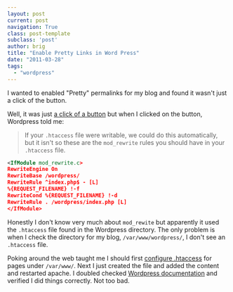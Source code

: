 ```yaml
---
layout: post
current: post
navigation: True
class: post-template
subclass: 'post'
author: brig
title: "Enable Pretty Links in Word Press"
date: "2011-03-28"
tags:
  - "wordpress"
---
```


I wanted to enabled "Pretty" permalinks for my blog and found it wasn't just a click of the button.

Well, it was just [a click of a button](http://codex.wordpress.org/Using_Permalinks#Using_.22Pretty.22_permalinks) but when I clicked on the button, Wordpress told me:

> If your `.htaccess` file were writable, we could do this automatically, but it isn't so these are the `mod_rewrite` rules you should have in your `.htaccess` file.

```xml
<IfModule mod_rewrite.c>
RewriteEngine On
RewriteBase /wordpress/
RewriteRule ^index.php$ - [L]
%{REQUEST_FILENAME} !-f
RewriteCond %{REQUEST_FILENAME} !-d
RewriteRule . /wordpress/index.php [L]
</IfModule>
```
Honestly I don't know very much about `mod_rewite` but apparently it used the `.htaccess` file found in the Wordpress directory. The only problem is when I check the directory for my blog, `/var/www/wordpress/`, I don't see an `.htaccess` file.

Poking around the web taught me I should first [configure .htaccess](http://www.joeldare.com/wiki/linux:using_.htaccess_on_ubuntu) for pages under `/var/www/`. Next I just created the file and added the content and restarted apache. I doubled checked [Wordpress documentation](http://codex.wordpress.org/Using_Permalinks#Using_.22Pretty.22_permalinks) and verified I did things correctly. Not too bad.
